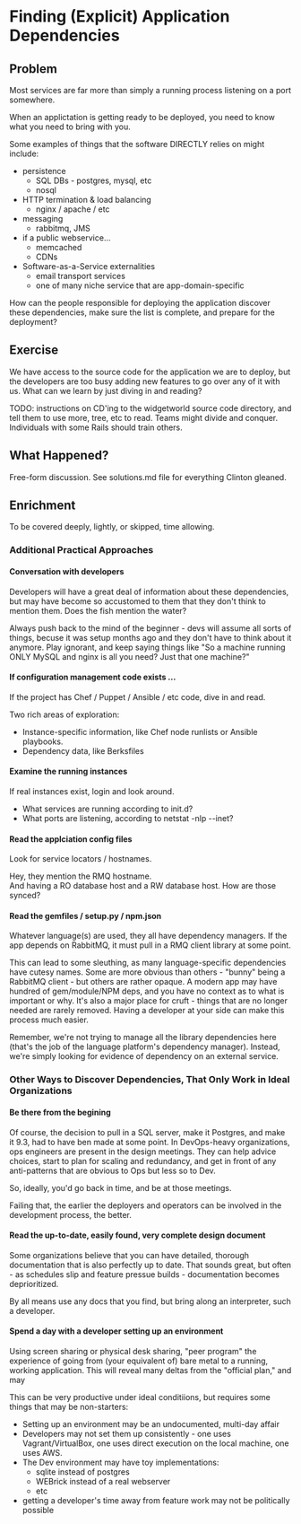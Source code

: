 # Finding (Explicit) Application Dependencies

## Problem

Most services are far more than simply a running process listening on
a port somewhere.

When an applictation is getting ready to be deployed, you need to know
what you need to bring with you.

Some examples of things that the software DIRECTLY relies on might
include:

* persistence
  * SQL DBs - postgres, mysql, etc
  * nosql
* HTTP termination & load balancing
  * nginx / apache / etc
* messaging
  * rabbitmq, JMS
* if a public webservice...
  * memcached
  * CDNs
* Software-as-a-Service externalities
  * email transport services
  * one of many niche service that are app-domain-specific

How can the people responsible for deploying the application discover
these dependencies, make sure the list is complete, and prepare for
the deployment?

## Exercise

We have access to the source code for the application we are to
deploy, but the developers are too busy adding new features to go over
any of it with us.  What can we learn by just diving in and reading?

TODO: instructions on CD'ing to the widgetworld source code
directory, and tell them to use more, tree, etc to read.  Teams might
divide and conquer.  Individuals with some Rails should train others.

## What Happened?

Free-form discussion.  See solutions.md file for everything Clinton
gleaned. 


## Enrichment

To be covered deeply, lightly, or skipped, time allowing.

### Additional Practical Approaches

#### Conversation with developers

Developers will have a great deal of information about these
dependencies, but may have become so accustomed to them that they
don't think to mention them.  Does the fish mention the water?

Always push back to the mind of the beginner - devs will assume all
sorts of things, becuse it was setup months ago and they don't have to
think about it anymore.  Play ignorant, and keep saying things like
"So a machine running ONLY MySQL and nginx is all you need?  Just
that one machine?"

#### If configuration management code exists ...

If the project has Chef / Puppet / Ansible / etc code, dive in and read.

Two rich areas of exploration:
  
* Instance-specific information, like Chef node runlists or Ansible playbooks.
* Dependency data, like Berksfiles

#### Examine the running instances

If real instances exist, login and look around.  

* What services are running according to init.d?
* What ports are listening, according to netstat -nlp --inet? 

#### Read the applciation config files

Look for service locators / hostnames.  

Hey, they mention the RMQ hostname.  
And having a RO database host and a RW database host.  How are those synced?

#### Read the gemfiles / setup.py / npm.json

Whatever language(s) are used, they all have dependency managers.  If
the app depends on RabbitMQ, it must pull in a RMQ client library at
some point.

This can lead to some sleuthing, as many language-specific
dependencies have cutesy names.  Some are more obvious than others -
"bunny" being a RabbitMQ client - but others are rather opaque.  A
modern app may have hundred of gem/module/NPM deps, and you have no
context as to what is important or why.  It's also a major place for
cruft - things that are no longer needed are rarely removed.  Having a
developer at your side can make this process much easier.

Remember, we're not trying to manage all the library dependencies here
(that's the job of the language platform's dependency manager).
Instead, we're simply looking for evidence of dependency on an
external service.


### Other Ways to Discover Dependencies, That Only Work in Ideal Organizations 

#### Be there from the begining

Of course, the decision to pull in a SQL server, make it Postgres, and
make it 9.3, had to have ben made at some point.  In DevOps-heavy
organizations, ops engineers are present in the design meetings.  They
can help advice choices, start to plan for scaling and redundancy, and
get in front of any anti-patterns that are obvious to Ops but less so
to Dev.

So, ideally, you'd go back in time, and be at those meetings.  

Failing that, the earlier the deployers and operators can be involved
in the development process, the better.

#### Read the up-to-date, easily found, very complete design document

Some organizations believe that you can have detailed, thorough
documentation that is also perfectly up to date.  That sounds great,
but often - as schedules slip and feature pressue builds -
documentation becomes deprioritized.

By all means use any docs that you find, but bring along an
interpreter, such a developer.

#### Spend a day with a developer setting up an environment

Using screen sharing or physical desk sharing, "peer program" the
experience of going from (your equivalent of) bare metal to a running,
working application.  This will reveal many deltas from the "official
plan," and may

This can be very productive under ideal conditiions, but requires some
things that may be non-starters:

* Setting up an environment may be an undocumented, multi-day affair
* Developers may not set them up consistently - one uses Vagrant/VirtualBox, one uses direct execution on the local machine, one uses AWS.
* The Dev environment may have toy implementations:
  * sqlite instead of postgres
  * WEBrick instead of a real webserver
  * etc
* getting a developer's time away from feature work may not be politically possible
